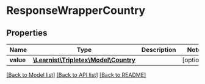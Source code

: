 # ResponseWrapperCountry

## Properties
Name | Type | Description | Notes
------------ | ------------- | ------------- | -------------
**value** | [**\Learnist\Tripletex\Model\Country**](Country.md) |  | [optional] 

[[Back to Model list]](../../README.md#documentation-for-models) [[Back to API list]](../../README.md#documentation-for-api-endpoints) [[Back to README]](../../README.md)

